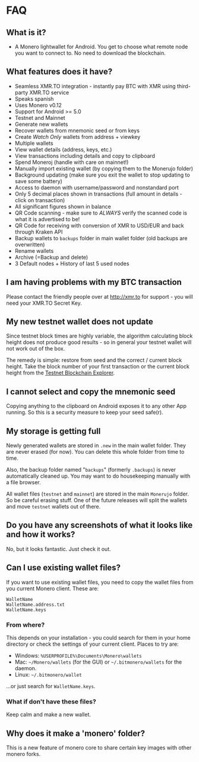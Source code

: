 # FAQ

## What is it?
- A Monero lightwallet for Android. You get to choose what remote node you want to connect to. No need to download the blockchain.

## What features does it have?

- Seamless XMR.TO integration - instantly pay BTC with XMR using third-party XMR.TO service
- Speaks spanish
- Uses Monero v0.12
- Support for Android >= 5.0
- Testnet and Mainnet
- Generate new wallets
- Recover wallets from mnemonic seed or from keys
- Create *Watch Only* wallets from address + viewkey
- Multiple wallets
- View wallet details (address, keys, etc.)
- View transactions including details and copy to clipboard
- Spend Moneroj (handle with care on mainnet!)
- Manually import existing wallet (by copying them to the Monerujo folder)
- Background updating (make sure you exit the wallet to stop updating to save some battery)
- Access to daemon with username/password and nonstandard port
- Only 5 decimal places shown in transactions (full amount in details - click on transaction)
- All significant figures shown in balance
- QR Code scanning - make sure to *ALWAYS* verify the scanned code is what it is advertised to be!
- QR Code for receiving with conversion of XMR to USD/EUR and back through Kraken API
- Backup wallets to `backups` folder in main wallet folder (old backups are overwritten)
- Rename wallets
- Archive (=Backup and delete)
- 3 Default nodes + History of last 5 used nodes

## I am having problems with my BTC transaction
Please contact the friendly people over at http://xmr.to for support - you will need your XMR.TO Secret Key.

## My new testnet wallet does not update
Since testnet block times are highly variable, the algorithm calculating block height does not
produce good results - so in general your testnet wallet will not work out of the box.

The remedy is simple: restore from seed and the correct / current block height. Take the block number
of your first transaction or the current block height from the
[Testnet Blockchain Explorer](https://testnet.xmrchain.com/).

## I cannot select and copy the mnemonic seed
Copying anything to the clipboard on Android exposes it to any other App running. So this
is a security measure to keep your seed safe(r). 

## My storage is getting full
Newly generated wallets are stored in `.new` in the main wallet folder.
They are never erased (for now). You can delete this whole folder from time to time.

Also, the backup folder named "`backups`" (formerly `.backups`) is never automatically cleaned up.
You may want to do housekeeping manually with a file browser.

All wallet files (`testnet` and `mainnet`) are stored in the main `Monerujo` folder.
So be careful erasing stuff. One of the future releases will split the wallets and move `testnet`
 wallets out of there.

## Do you have any screenshots of what it looks like and how it works?
No, but it looks fantastic. Just check it out.

## Can I use existing wallet files?

If you want to use existing wallet files, you need to copy the wallet files from you current Monero client. These are:
```
WalletName
WalletName.address.txt
WalletName.keys
```

### From where?

This depends on your installation - you could search for them in your home directory or check the settings of your current client. Places to try are:

- Windows: `%USERPROFILE%\Documents\Monero\wallets`
- Mac: `~/Monero/wallets` (for the GUI) or `~/.bitmonero/wallets` for the daemon.
- Linux: `~/.bitmonero/wallet`

...or just search for `WalletName.keys`.

### What if don't have these files?

Keep calm and make a new wallet.

## Why does it make a 'monero' folder?
This is a new feature of monero core to share certain key images with other monero forks.
